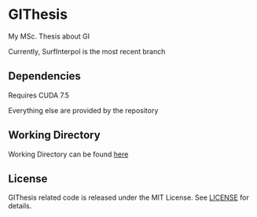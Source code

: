 # GIThesis
My MSc. Thesis about GI

Currently, SurfInterpol is the most recent branch

## Dependencies

Requires CUDA 7.5

Everything else are provided by the repository

## Working Directory

Working Directory can be found [here][1]

## License

GIThesis related code is released under the MIT License. See [LICENSE][1] for details.

[1]: https://www.dropbox.com/s/c6lacwxzhzfhyt7/WorkingDir.rar?dl=1
[2]: https://github.com/yalcinerbora/GIThesis/blob/master/LICENSE